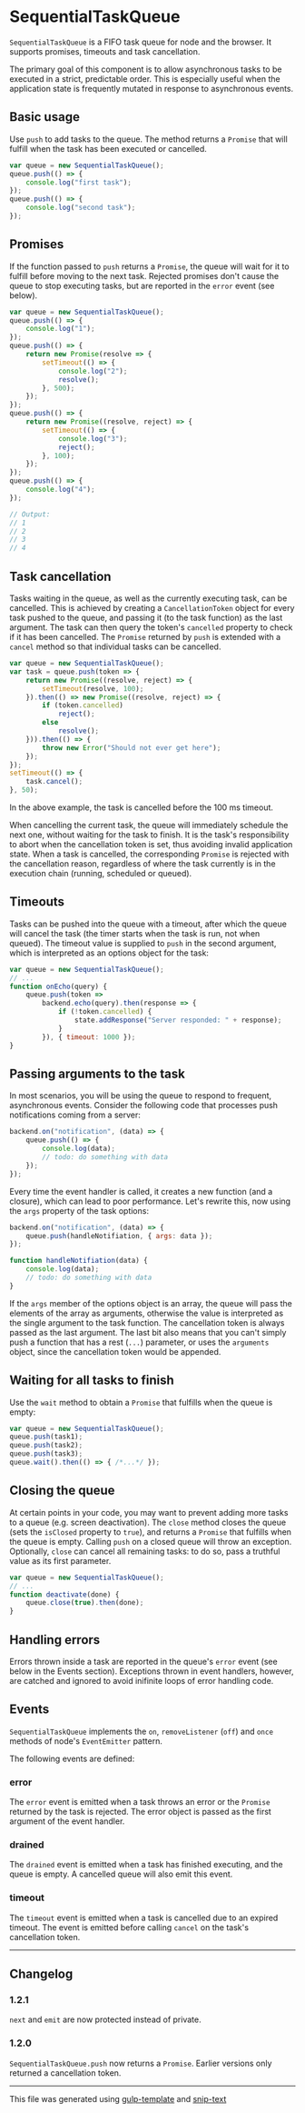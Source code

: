 # SequentialTaskQueue

`SequentialTaskQueue` is a FIFO task queue for node and the browser. It supports promises, timeouts and task cancellation.

The primary goal of this component is to allow asynchronous tasks to be executed in a strict, predictable order. 
This is especially useful when the application state is frequently mutated in response to asynchronous events.

## Basic usage

Use `push` to add tasks to the queue. The method returns a `Promise` that will fulfill when the task has been executed or cancelled.

```js
var queue = new SequentialTaskQueue();
queue.push(() => {
    console.log("first task");
});
queue.push(() => {
    console.log("second task");
});
```

## Promises

If the function passed to `push` returns a `Promise`, the queue will wait for it to fulfill before moving to the next task.
Rejected promises don't cause the queue to stop executing tasks, but are reported in the `error` event (see below).  

```js
var queue = new SequentialTaskQueue();
queue.push(() => {
    console.log("1");
});
queue.push(() => {
    return new Promise(resolve => {
        setTimeout(() => {
            console.log("2");
            resolve();
        }, 500);
    });
});
queue.push(() => {
    return new Promise((resolve, reject) => {
        setTimeout(() => {
            console.log("3");
            reject();
        }, 100);
    });
});
queue.push(() => {
    console.log("4");
});

// Output:
// 1
// 2
// 3
// 4

```

## Task cancellation

Tasks waiting in the queue, as well as the currently executing task, can be cancelled. This is achieved by creating a `CancellationToken` object
for every task pushed to the queue, and passing it (to the task function) as the last argument. The task can then query the token's `cancelled` property to check if it
has been cancelled. The `Promise` returned by `push` is extended with a `cancel` method so that individual tasks can be cancelled.

```js
var queue = new SequentialTaskQueue();
var task = queue.push(token => {
    return new Promise((resolve, reject) => {
        setTimeout(resolve, 100);
    }).then(() => new Promise((resolve, reject) => {
        if (token.cancelled)
            reject();
        else
            resolve();
    })).then(() => {
        throw new Error("Should not ever get here");
    });
});
setTimeout(() => {
    task.cancel();
}, 50);
```

In the above example, the task is cancelled before the 100 ms timeout. 

When cancelling the current task, the queue will immediately schedule the next one, without waiting for the task to finish.
It is the task's responsibility to abort when the cancellation token is set, thus avoiding invalid application state.
When a task is cancelled, the corresponding `Promise` is rejected with the cancellation reason, regardless of where the task currently is in the execution chain (running, scheduled or queued).

## Timeouts

Tasks can be pushed into the queue with a timeout, after which the queue will cancel the task (the timer starts when the task is run, not when queued).
The timeout value is supplied to `push` in the second argument, which is interpreted as an options object for the task:

```js
var queue = new SequentialTaskQueue();
// ...
function onEcho(query) {
    queue.push(token => 
        backend.echo(query).then(response => {
            if (!token.cancelled) {
                state.addResponse("Server responded: " + response);
            }
        }), { timeout: 1000 });
}
```

## Passing arguments to the task

In most scenarios, you will be using the queue to respond to frequent, asynchronous events. Consider the following code that processes push notifications
coming from a server:

```js
backend.on("notification", (data) => {
    queue.push(() => {
        console.log(data);
        // todo: do something with data
    });
});
```
 
Every time the event handler is called, it creates a new function (and a closure), which can lead to poor performance. 
Let's rewrite this, now using the `args` property of the task options:

```js
backend.on("notification", (data) => {
    queue.push(handleNotifiation, { args: data });
});

function handleNotifiation(data) {
    console.log(data);
    // todo: do something with data
}
```

If the `args` member of the options object is an array, the queue will pass the elements of the array as arguments, otherwise
the value is interpreted as the single argument to the task function. The cancellation token is always passed as the last argument.
The last bit also means that you can't simply push a function that has a rest (`...`) parameter, or uses the `arguments` object, 
since the cancellation token would be appended.   

## Waiting for all tasks to finish

Use the `wait` method to obtain a `Promise` that fulfills when the queue is empty:
  
```js
var queue = new SequentialTaskQueue();
queue.push(task1);
queue.push(task2);
queue.push(task3);
queue.wait().then(() => { /*...*/ });
```

## Closing the queue

At certain points in your code, you may want to prevent adding more tasks to a queue (e.g. screen deactivation). 
The `close` method closes the queue (sets the `isClosed` property to `true`), and returns a `Promise` that fulfills when the queue is empty. 
Calling `push` on a closed queue will throw an exception. Optionally, `close` can cancel all remaining tasks: 
to do so, pass a truthful value as its first parameter.

```js
var queue = new SequentialTaskQueue();
// ...
function deactivate(done) {
    queue.close(true).then(done);                
} 
```

## Handling errors

Errors thrown inside a task are reported in the queue's `error` event (see below in the Events section). 
Exceptions thrown in event handlers, however, are catched and ignored to avoid inifinite loops of error handling code.

## Events

`SequentialTaskQueue` implements the `on`, `removeListener` (`off`) and `once` methods of node's `EventEmitter` pattern. 

The following events are defined:
 
### error

The `error` event is emitted when a task throws an error or the `Promise` returned by the task is rejected. The error object is
passed as the first argument of the event handler.

### drained

The `drained` event is emitted when a task has finished executing, and the queue is empty. A cancelled queue will also emit this event.

### timeout

The `timeout` event is emitted when a task is cancelled due to an expired timeout. The event is emitted before calling `cancel` on the task's cancellation token.  

---
## Changelog

### 1.2.1

`next` and `emit` are now protected instead of private.

### 1.2.0

`SequentialTaskQueue.push` now returns a `Promise`. Earlier versions only returned a cancellation token.

---
This file was generated using [gulp-template](http://github.com/sindresorhus/gulp-template) and [snip-text](http://github.com/BalassaMarton/snip-text)